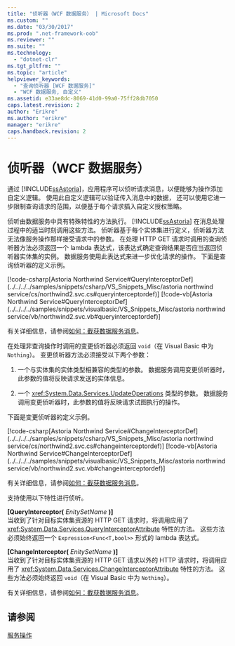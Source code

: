 ```yaml
---
title: "侦听器（WCF 数据服务） | Microsoft Docs"
ms.custom: ""
ms.date: "03/30/2017"
ms.prod: ".net-framework-oob"
ms.reviewer: ""
ms.suite: ""
ms.technology: 
  - "dotnet-clr"
ms.tgt_pltfrm: ""
ms.topic: "article"
helpviewer_keywords: 
  - "查询侦听器 [WCF 数据服务]"
  - "WCF 数据服务, 自定义"
ms.assetid: e33ae8dc-8069-41d0-99a0-75ff28db7050
caps.latest.revision: 2
author: "Erikre"
ms.author: "erikre"
manager: "erikre"
caps.handback.revision: 2
---
```

# 侦听器（WCF 数据服务）
通过 [!INCLUDE[ssAstoria](../../../../includes/ssastoria-md.md)]，应用程序可以侦听请求消息，以便能够为操作添加自定义逻辑。  使用此自定义逻辑可以验证传入消息中的数据，  还可以使用它进一步限制查询请求的范围，以便基于每个请求插入自定义授权策略。  
  
 侦听由数据服务中具有特殊特性的方法执行。  [!INCLUDE[ssAstoria](../../../../includes/ssastoria-md.md)] 在消息处理过程中的适当时刻调用这些方法。  侦听器基于每个实体集进行定义，侦听器方法无法像服务操作那样接受请求中的参数。  在处理 HTTP GET 请求时调用的查询侦听器方法必须返回一个 lambda 表达式，该表达式确定查询结果是否应当返回侦听器实体集的实例。  数据服务使用此表达式来进一步优化请求的操作。  下面是查询侦听器的定义示例。  
  
 [!code-csharp[Astoria Northwind Service#QueryInterceptorDef](../../../../samples/snippets/csharp/VS_Snippets_Misc/astoria northwind service/cs/northwind2.svc.cs#queryinterceptordef)]
 [!code-vb[Astoria Northwind Service#QueryInterceptorDef](../../../../samples/snippets/visualbasic/VS_Snippets_Misc/astoria northwind service/vb/northwind2.svc.vb#queryinterceptordef)]  
  
 有关详细信息，请参阅[如何：截获数据服务消息](../../../../docs/framework/data/wcf/how-to-intercept-data-service-messages-wcf-data-services.md)。  
  
 在处理非查询操作时调用的变更侦听器必须返回 `void`（在 Visual Basic 中为 `Nothing`）。  变更侦听器方法必须接受以下两个参数：  
  
1.  一个与实体集的实体类型相兼容的类型的参数。  数据服务调用变更侦听器时，此参数的值将反映请求发送的实体信息。  
  
2.  一个 <xref:System.Data.Services.UpdateOperations> 类型的参数。  数据服务调用变更侦听器时，此参数的值将反映请求试图执行的操作。  
  
 下面是变更侦听器的定义示例。  
  
 [!code-csharp[Astoria Northwind Service#ChangeInterceptorDef](../../../../samples/snippets/csharp/VS_Snippets_Misc/astoria northwind service/cs/northwind2.svc.cs#changeinterceptordef)]
 [!code-vb[Astoria Northwind Service#ChangeInterceptorDef](../../../../samples/snippets/visualbasic/VS_Snippets_Misc/astoria northwind service/vb/northwind2.svc.vb#changeinterceptordef)]  
  
 有关详细信息，请参阅[如何：截获数据服务消息](../../../../docs/framework/data/wcf/how-to-intercept-data-service-messages-wcf-data-services.md)。  
  
 支持使用以下特性进行侦听。  
  
 **\[QueryInterceptor\(** *EnitySetName* **\)\]**  
 当收到了针对目标实体集资源的 HTTP GET 请求时，将调用应用了 <xref:System.Data.Services.QueryInterceptorAttribute> 特性的方法。  这些方法必须始终返回一个 `Expression<Func<T,bool>>` 形式的 lambda 表达式。  
  
 **\[ChangeInterceptor\(** *EnitySetName* **\)\]**  
 当收到了针对目标实体集资源的 HTTP GET 请求以外的 HTTP 请求时，将调用应用了 <xref:System.Data.Services.ChangeInterceptorAttribute> 特性的方法。  这些方法必须始终返回 `void`（在 Visual Basic 中为 `Nothing`）。  
  
 有关详细信息，请参阅[如何：截获数据服务消息](../../../../docs/framework/data/wcf/how-to-intercept-data-service-messages-wcf-data-services.md)。  
  
## 请参阅  
 [服务操作](../../../../docs/framework/data/wcf/service-operations-wcf-data-services.md)